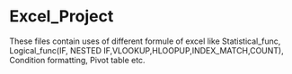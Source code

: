 # Excel_Project

These files contain uses of different formule of excel like Statistical_func, Logical_func(IF, NESTED IF,VLOOKUP,HLOOPUP,INDEX_MATCH,COUNT), Condition formatting, Pivot table etc.
